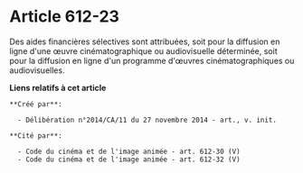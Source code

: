 # Article 612-23

Des aides financières sélectives sont attribuées, soit pour la diffusion en ligne d'une œuvre cinématographique ou
audiovisuelle déterminée, soit pour la diffusion en ligne d'un programme d'œuvres cinématographiques ou audiovisuelles.

**Liens relatifs à cet article**

	**Créé par**:

	  - Délibération n°2014/CA/11 du 27 novembre 2014 - art., v. init.

	**Cité par**:

	  - Code du cinéma et de l'image animée - art. 612-30 (V)
	  - Code du cinéma et de l'image animée - art. 612-32 (V)
